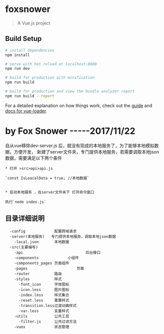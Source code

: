 # foxsnower

> A Vue.js project

## Build Setup

``` bash
# install dependencies
npm install

# serve with hot reload at localhost:8080
npm run dev

# build for production with minification
npm run build

# build for production and view the bundle analyzer report
npm run build --report
```

For a detailed explanation on how things work, check out the [guide](http://vuejs-templates.github.io/webpack/) and [docs for vue-loader](http://vuejs.github.io/vue-loader).

# by Fox Snower -----2017/11/22

自从vue移除dev-server.js 后，就没有现成的本地服务了，为了能够本地模拟数据，方便开发，
新建了server文件夹，专门提供本地服务，若需要调取本地json数据，需要满足以下两个条件

	* 打开 >src>api>api.js    

	`const IsLoacalData = true; //本地数据`


	* 启动本地服务 ，在server文件夹下 打开命令窗口

	执行`node index.js`

## 目录详细说明

```
  -config             配置跨域请求
  -server(本地服务)   专门提供本地服务，调取本地json数据
    -local.json       本地数据
  -src(主要编写)      
    -api 							后台接口
    -components 			小组件
    -components_pages 页面组件
    -pages 						页面
    -router           路由
    -styles           样式
      -font_icon      字体图标
      -icon.less      图片图标
      -index.less     样式集合
      -reset.less     重置样式
      -transition.less过渡动画样式
      -var.less       变量样式
    -utils            公共工具
      -filter.js      公共过滤方法
    -vuex             状态管理
```




